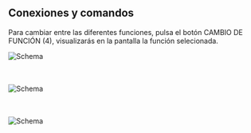 ## Conexiones y comandos

Para cambiar entre las diferentes funciones, pulsa el botón CAMBIO DE FUNCIÓN (4), visualizarás en la pantalla la función selecionada. 


![Schema](http://static.energysistem.com/images/manuals/42360/59bf9e77ea9f8.jpg) <br> <br> <br>
 
![Schema](http://static.energysistem.com/images/manuals/42360/59bf9eb9cb847.jpg) <br> <br> <br>

![Schema](http://static.energysistem.com/images/manuals/42360/59bfa03e97d56.jpg)




